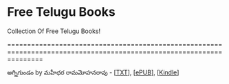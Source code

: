 Free Telugu Books
================

Collection Of Free Telugu Books!

=====================================================================================================================

అగ్నిగుండం by మహీధర రామమోహనరావు - [[TXT](https://github.com/ChillarAnand/Free-Telugu-Books/raw/master/books/Agni-Gundam-by-Rama-Mohana-Rao-Mahidhara/%E0%B0%85%E0%B0%97%E0%B1%8D%E0%B0%A8%E0%B0%BF%E0%B0%97%E0%B1%81%E0%B0%82%E0%B0%A1%E0%B0%82%20by%20%E0%B0%AE%E0%B0%B9%E0%B1%80%E0%B0%A7%E0%B0%B0%20%E0%B0%B0%E0%B0%BE%E0%B0%AE%E0%B0%AE%E0%B1%8B%E0%B0%B9%E0%B0%A8%E0%B0%B0%E0%B0%BE%E0%B0%B5%E0%B1%81)],  [[ePUB](https://github.com/ChillarAnand/Free-Telugu-Books/blob/master/books/Agni-Gundam-by-Rama-Mohana-Rao-Mahidhara/%E0%B0%85%E0%B0%97%E0%B1%8D%E0%B0%A8%E0%B0%BF%E0%B0%97%E0%B1%81%E0%B0%82%E0%B0%A1%E0%B0%82%20by%20%E0%B0%AE%E0%B0%B9%E0%B1%80%E0%B0%A7%E0%B0%B0%20%E0%B0%B0%E0%B0%BE%E0%B0%AE%E0%B0%AE%E0%B1%8B%E0%B0%B9%E0%B0%A8%E0%B0%B0%E0%B0%BE%E0%B0%B5%E0%B1%81.epub?raw=true)], [[Kindle](https://github.com/ChillarAnand/Free-Telugu-Books/blob/master/books/Agni-Gundam-by-Rama-Mohana-Rao-Mahidhara/%E0%B0%85%E0%B0%97%E0%B1%8D%E0%B0%A8%E0%B0%BF%E0%B0%97%E0%B1%81%E0%B0%82%E0%B0%A1%E0%B0%82%20by%20%E0%B0%AE%E0%B0%B9%E0%B1%80%E0%B0%A7%E0%B0%B0%20%E0%B0%B0%E0%B0%BE%E0%B0%AE%E0%B0%AE%E0%B1%8B%E0%B0%B9%E0%B0%A8%E0%B0%B0%E0%B0%BE%E0%B0%B5%E0%B1%81.mobi?raw=true)]
